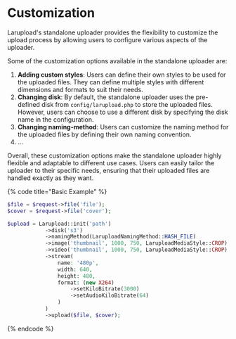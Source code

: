 # Customization

Larupload's standalone uploader provides the flexibility to customize the upload process by allowing users to configure various aspects of the uploader.&#x20;

Some of the customization options available in the standalone uploader are:

1. **Adding custom styles**: Users can define their own styles to be used for the uploaded files. They can define multiple styles with different dimensions and formats to suit their needs.
2. **Changing disk**: By default, the standalone uploader uses the pre-defined disk from `config/larupload.php` to store the uploaded files. However, users can choose to use a different disk by specifying the disk name in the configuration.
3. **Changing naming-method**: Users can customize the naming method for the uploaded files by defining their own naming convention.&#x20;
4. ...

Overall, these customization options make the standalone uploader highly flexible and adaptable to different use cases. Users can easily tailor the uploader to their specific needs, ensuring that their uploaded files are handled exactly as they want.

{% code title="Basic Example" %}
```php
$file = $request->file('file');
$cover = $request->file('cover');

$upload = Larupload::init('path')
            ->disk('s3')
            ->namingMethod(LaruploadNamingMethod::HASH_FILE)
            ->image('thumbnail', 1000, 750, LaruploadMediaStyle::CROP)
            ->video('thumbnail', 1000, 750, LaruploadMediaStyle::CROP)
            ->stream(
                name: '480p',
                width: 640,
                height: 480,
                format: (new X264)
                    ->setKiloBitrate(3000)
                    ->setAudioKiloBitrate(64)
                )
            )
            ->upload($file, $cover);
```
{% endcode %}

